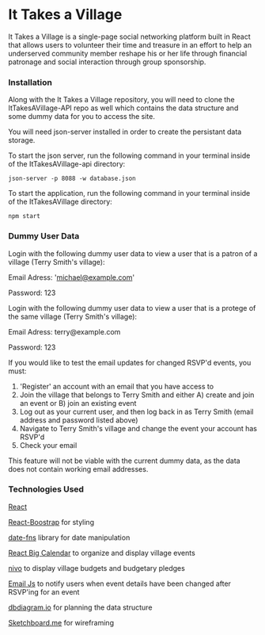# It Takes a Village

It Takes a Village is a single-page social networking platform built in React that allows users to volunteer their time and treasure in an effort to help an underserved community member reshape his or her life through financial patronage and social interaction through group sponsorship.


### Installation

Along with the It Takes a Village repository, you will need to clone the ItTakesAVillage-API repo as well which contains the data structure and some dummy data for you to access the site.

You will need json-server installed in order to create the persistant data storage.

To start the json server, run the following command in your terminal inside of the ItTakesAVillage-api directory:

```
json-server -p 8088 -w database.json
```

To start the application, run the following command in your terminal inside of the ItTakesAVillage directory:

```
npm start
```


### Dummy User Data

Login with the following dummy user data to view a user that is a patron of a village (Terry Smith's village):

Email Adress: 'michael@example.com'

Password: 123

Login with the following dummy user data to view a user that is a protege of the same village (Terry Smith's village):

Email Adress: te<span>rry@ex</span>ample.com

Password: 123

If you would like to test the email updates for changed RSVP'd events, you must:
1) 'Register' an account with an email that you have access to
2) Join the village that belongs to Terry Smith and either A) create and join an event or B) join an existing event
3) Log out as your current user, and then log back in as Terry Smith (email address and password listed above)
4) Navigate to Terry Smith's village and change the event your account has RSVP'd
5) Check your email

This feature will not be viable with the current dummy data, as the data does not contain working email addresses.


### Technologies Used

[React](https://reactjs.org/)

[React-Boostrap](https://react-bootstrap.github.io/) for styling

[date-fns](https://date-fns.org/) library for date manipulation

[React Big Calendar](https://npmjs.com/package/react-big-calendar) to organize and display village events

[nivo](https://nivo.rocks/) to display village budgets and budgetary pledges

[Email Js](https://emailjs.com/) to notify users when event details have been changed after RSVP'ing for an event

[dbdiagram.io](https://dbdiagram.io/home) for planning the data structure

[Sketchboard.me](https://sketchboard.me/home) for wireframing
